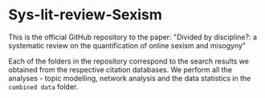 # Sys-lit-review-Sexism
 
This is the official GitHub repository to the paper: "Divided by discipline?: a systematic review on the quantification of online sexism and misogyny"

Each of the folders in the repository correspond to the search results we obtained from the respective citation databases. We perform all the analyses - topic modelling, network analysis and the data statistics in the ```combined data``` folder.  
